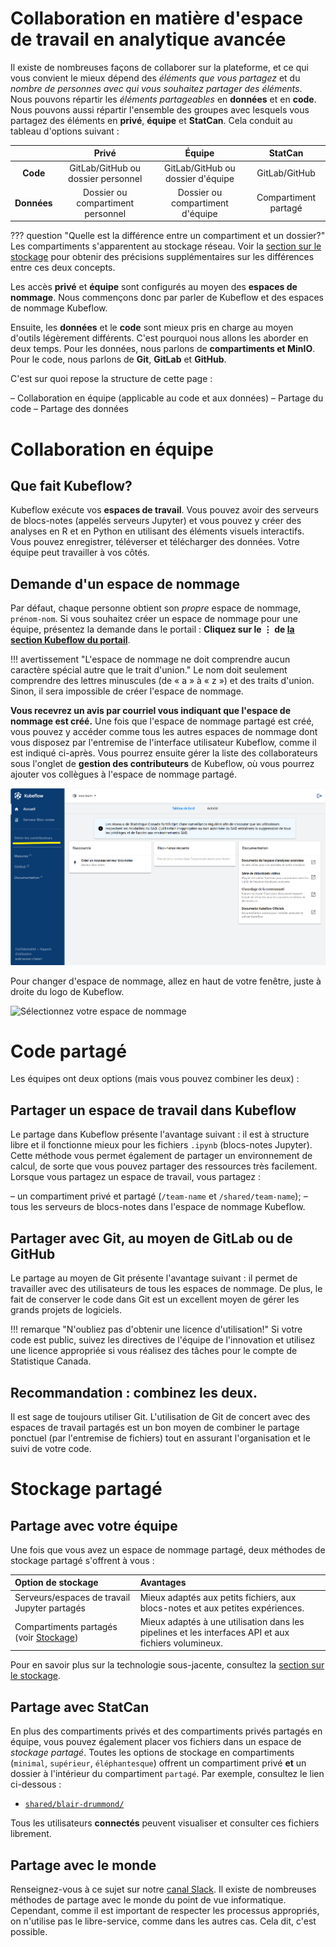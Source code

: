 # Collaboration en matière d'espace de travail en analytique avancée

Il existe de nombreuses façons de collaborer sur la plateforme, et ce qui vous
convient le mieux dépend des _éléments que vous partagez_ et du _nombre de
personnes avec qui vous souhaitez partager des éléments_. Nous pouvons répartir
les _éléments partageables_ en **données** et en **code**. Nous pouvons aussi
répartir l'ensemble des groupes avec lesquels vous partagez des éléments en
**privé**, **équipe** et **StatCan**. Cela conduit au tableau d'options suivant
:

|             |             **Privé**              |            **Équipe**             |     **StatCan**      |
| :---------: | :--------------------------------: | :-------------------------------: | :------------------: |
|  **Code**   | GitLab/GitHub ou dossier personnel | GitLab/GitHub ou dossier d'équipe |    GitLab/GitHub     |
| **Données** | Dossier ou compartiment personnel  | Dossier ou compartiment d'équipe  | Compartiment partagé |

<!-- prettier-ignore -->
??? question "Quelle est la différence entre un compartiment et un dossier?"
    Les compartiments s'apparentent au stockage réseau. Voir la
    [section sur le stockage](./Stockage.md) pour obtenir des précisions
    supplémentaires sur les différences entre ces deux concepts.

Les accès **privé** et **équipe** sont configurés au moyen des **espaces de
nommage**. Nous commençons donc par parler de Kubeflow et des espaces de nommage
Kubeflow.

Ensuite, les **données** et le **code** sont mieux pris en charge au moyen
d'outils légèrement différents. C'est pourquoi nous allons les aborder en deux
temps. Pour les données, nous parlons de **compartiments et MinIO**. Pour le
code, nous parlons de **Git**, **GitLab** et **GitHub**.

C'est sur quoi repose la structure de cette page :

– Collaboration en équipe (applicable au code et aux données) – Partage du code
– Partage des données

# Collaboration en équipe

## Que fait Kubeflow?

Kubeflow exécute vos **espaces de travail**. Vous pouvez avoir des serveurs de
blocs-notes (appelés serveurs Jupyter) et vous pouvez y créer des analyses en R
et en Python en utilisant des éléments visuels interactifs. Vous pouvez
enregistrer, téléverser et télécharger des données. Votre équipe peut travailler
à vos côtés.

## Demande d'un espace de nommage

Par défaut, chaque personne obtient son _propre_ espace de nommage,
`prénom-nom`. Si vous souhaitez créer un espace de nommage pour une équipe,
présentez la demande dans le portail : **Cliquez sur le &#8942; de
[la section Kubeflow du portail](https://kubeflow.aaw.cloud.statcan.ca/#kubeflow)**.

<!-- prettier-ignore -->
!!! avertissement "L'espace de nommage ne doit comprendre aucun caractère spécial autre que le trait d'union."
    Le nom doit seulement comprendre des lettres minuscules (de « a » à « z »)
    et des traits d'union. Sinon, il sera impossible de créer l'espace de
    nommage.

**Vous recevrez un avis par courriel vous indiquant que l'espace de nommage est
créé.** Une fois que l'espace de nommage partagé est créé, vous pouvez y accéder
comme tous les autres espaces de nommage dont vous disposez par l'entremise de
l'interface utilisateur Kubeflow, comme il est indiqué ci-après. Vous pourrez
ensuite gérer la liste des collaborateurs sous l'onglet de **gestion des
contributeurs** de Kubeflow, où vous pourrez ajouter vos collègues à l'espace de
nommage partagé.

![Menu des contributeurs](images/kubeflow_contributors.png)

Pour changer d'espace de nommage, allez en haut de votre fenêtre, juste à droite
du logo de Kubeflow.

![Sélectionnez votre espace de nommage](images/kubeflow_manage_contributors.png)

# Code partagé

Les équipes ont deux options (mais vous pouvez combiner les deux) :

## Partager un espace de travail dans Kubeflow

Le partage dans Kubeflow présente l'avantage suivant : il est à structure libre
et il fonctionne mieux pour les fichiers `.ipynb` (blocs-notes Jupyter). Cette
méthode vous permet également de partager un environnement de calcul, de sorte
que vous pouvez partager des ressources très facilement. Lorsque vous partagez
un espace de travail, vous partagez :

– un compartiment privé et partagé (`/team-name` et `/shared/team-name`); – tous
les serveurs de blocs-notes dans l'espace de nommage Kubeflow.

## Partager avec Git, au moyen de GitLab ou de GitHub

Le partage au moyen de Git présente l'avantage suivant : il permet de travailler
avec des utilisateurs de tous les espaces de nommage. De plus, le fait de
conserver le code dans Git est un excellent moyen de gérer les grands projets de
logiciels.

<!-- prettier-ignore -->
!!! remarque "N'oubliez pas d'obtenir une licence d'utilisation!"
    Si votre code est public, suivez les directives de l'équipe de l'innovation
    et utilisez une licence appropriée si vous réalisez des tâches pour le
    compte de Statistique Canada.

## Recommandation : combinez les deux.

Il est sage de toujours utiliser Git. L'utilisation de Git de concert avec des
espaces de travail partagés est un bon moyen de combiner le partage ponctuel
(par l'entremise de fichiers) tout en assurant l'organisation et le suivi de
votre code.

# Stockage partagé

## Partage avec votre équipe

Une fois que vous avez un espace de nommage partagé, deux méthodes de stockage
partagé s'offrent à vous :

| Option de stockage                                      | Avantages                                                                                            |
| :------------------------------------------------------ | :--------------------------------------------------------------------------------------------------- |
| Serveurs/espaces de travail Jupyter partagés            | Mieux adaptés aux petits fichiers, aux blocs-notes et aux petites expériences.                       |
| Compartiments partagés (voir [Stockage](./Stockage.md)) | Mieux adaptés à une utilisation dans les pipelines et les interfaces API et aux fichiers volumineux. |

Pour en savoir plus sur la technologie sous-jacente, consultez la
[section sur le stockage](./Stockage.md).

## Partage avec StatCan

En plus des compartiments privés et des compartiments privés partagés en équipe,
vous pouvez également placer vos fichiers dans un espace de _stockage partagé_.
Toutes les options de stockage en compartiments (`minimal`, `supérieur`,
`éléphantesque`) offrent un compartiment privé **et** un dossier à l'intérieur
du compartiment `partagé`. Par exemple, consultez le lien ci-dessous :

- [`shared/blair-drummond/`](https://minimal-tenant1-minio.covid.cloud.statcan.ca/minio/shared/blair-drummond/)

Tous les utilisateurs **connectés** peuvent visualiser et consulter ces fichiers
librement.

## Partage avec le monde

Renseignez-vous à ce sujet sur notre
[canal Slack](https://statcan-aaw.slack.com). Il existe de nombreuses méthodes
de partage avec le monde du point de vue informatique. Cependant, comme il est
important de respecter les processus appropriés, on n'utilise pas le
libre-service, comme dans les autres cas. Cela dit, c'est possible.
